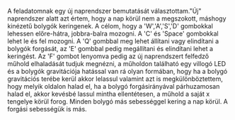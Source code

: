 A feladatomnak egy új naprendszer bemutatását választottam."Új" naprendszer alatt azt értem, hogy a nap körül nem a megszokott, máshogy kinézetű bolygók keringenek. A célom, hogy a 'W','A','S','D' gombokkal lehessen előre-hátra, jobbra-balra mozogni. A 'C' és 'Space' gombokkal lehet le és fel mozogni. A 'Q' gombbal meg lehet állítani vagy elindítani a bolygók forgását, az 'E' gombbal pedig megállítani és elindítani lehet a keringést. Az 'F' gombot lenyomva pedig az új naprendszert felfedző műhold elhaladását tudjuk megnézni, a műholdon található egy villogó LED és a bolygók gravitációja hatással van rá olyan formában, hogy ha a bolygó gravitációs terébe kerül akkor lelassul valamint azt is megkülönböztettem, hogy melyik oldalon halad el, ha a bolygó forgásirányával párhuzamosan halad el, akkor kevésbé lassul mintha ellentétesen, a műhold a saját x tengelye körül forog. Minden bolygó más sebességgel kering a nap körül. A forgási sebességük is más.
